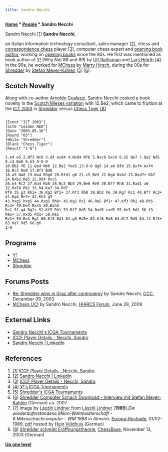 ```yaml
---
title: Sandro Necchi
---
```

**[Home](Home "Home") \* [People](People "People") \* Sandro Necchi**



 [](File:SandroNecchi.jpg) Sandro Necchi <a id="cite-note-1" href="#cite-ref-1">[1]</a> 
**Sandro Necchi**,  

an Italian information technology consultant, sales manager <a id="cite-note-2" href="#cite-ref-2">[2]</a>, chess and [correspondence chess](https://en.wikipedia.org/wiki/Correspondence_chess) player <a id="cite-note-3" href="#cite-ref-3">[3]</a>, computer chess expert and [opening book author](Category:Opening_Book_Author "Category:Opening Book Author"), 
working on [opening books](Opening_Book "Opening Book") since the 80s. He first was mentioned as book author of [Y!](Y! "Y!") (Why Not 88 and 89) by [Ulf Rathsman](Ulf_Rathsman "Ulf Rathsman") and [Lars Hjörth](Lars_Hj%C3%B6rth "Lars Hjörth") <a id="cite-note-4" href="#cite-ref-4">[4]</a>. 
In the 90s, he worked for [MChess](MChess "MChess") by [Marty Hirsch](Marty_Hirsch "Marty Hirsch"), during the 00s for [Shredder](Shredder "Shredder") by [Stefan Meyer-Kahlen](Stefan_Meyer-Kahlen "Stefan Meyer-Kahlen")
<a id="cite-note-5" href="#cite-ref-5">[5]</a>
<a id="cite-note-6" href="#cite-ref-6">[6]</a>. 



## Scotch Novelty


Along with co-author [Arnoldo Gualazzi](index.php?title=Arnoldo_Gualazzi&action=edit&redlink=1 "Arnoldo Gualazzi (page does not exist)"), Sandro Necchi cooked a book novelty in the [Scotch Mieses variation](https://en.wikipedia.org/wiki/Scotch_Game#Schmidt_Variation:_4...Nf6) with 12.Be2, which came to fruition at the [ICT 2003](ICT_2003 "ICT 2003") in [Shredder](Shredder "Shredder") versus [Chess Tiger](Chess_Tiger "Chess Tiger") <a id="cite-note-8" href="#cite-ref-8">[8]</a>




```

[Event "ICT 2003"]
[Site "Leiden NED"]
[Date "2003.05.16"]
[Round "03"]
[White "Shredder"]
[Black "Chess Tiger"]
[Result "1-0"]

1.e4 e5 2.Nf3 Nc6 3.d4 exd4 4.Nxd4 Nf6 5.Nxc6 bxc6 6.e5 Qe7 7.Qe2 Nd5 8.c4 Ba6 9.b3 O-O-O 
10.Bb2 f6 11.Qe4 Nb6 12.Be2 fxe5 13.O-O Qg5 14.a4 Qf4 15.Qxf4 exf4 16.Nc3 Re8 17.Bf3 Bd6 
18.a5 Na8 19.Na4 Rhg8 20.Rfd1 g6 21.c5 Be5 22.Bg4 Bxb2 23.Bxd7+ Kb7 24.Nxb2 Re5 25.Rd4 Rxc5
26.b4 Rc2 27.Na4 Kb8 28.Nc5 Bb5 29.Be6 Re8 30.Bf7 Rh8 31.Rad1 a6 32.Rxf4 Rb2 33.h4 Ka7 34.Rd7 
Rf8 35.g3 Rb1+ 36.Kg2 Bf1+ 37.Kf3 Rb8 38.Bb3 h6 39.Rg7 Rc1 40.Bf7 Rc3+ 41.Kg4 Be2+ 42.Kh3 g5 
43.hxg5 hxg5 44.Rxg5 Rh8+ 45.Kg2 Rc1 46.Re5 Bf1+ 47.Kf3 Rh2 48.Rh5 Rc3+ 49.Ke4 Rxh5 50.Bxh5 
Rc1 51.g4 Bg2+ 52.Kf5 Rh1 53.Bf7 Bd5 54.Bxd5 cxd5 55.Ke5 Rd1 56.f3 Re1+ 57.Kxd5 Rd1+ 58.Ke5 
Re1+ 59.Re4 Rg1 60.Kf5 Rd1 61.g5 Rd5+ 62.Kf6 Rd8 63.Kf7 Rd5 64.f4 Rf5+ 65.Ke7 Rd5 66.g6 
1-0

```

## Programs


* [Y!](Y! "Y!")
* [MChess](MChess "MChess")
* [Shredder](Shredder "Shredder")


## Forums Posts


* [Re: Shredder wins in Graz after controversy](https://www.stmintz.com/ccc/index.php?id=334635) by Sandro Necchi, [CCC](CCC "CCC"), December 09, 2003
* [MChess UCI](http://www.hiarcs.net/forums/viewtopic.php?p=33210) by Sandro Necchi, [HIARCS Forum](Computer_Chess_Forums "Computer Chess Forums"), June 28, 2009


## External Links


* [Sandro Necchi's ICGA Tournaments](https://www.game-ai-forum.org/icga-tournaments/person.php?id=381)
* [ICCF Player Details - Necchi, Sandro](https://www.iccf.com/player?id=241867)
* [Sandro Necchi | LinkedIn](https://www.linkedin.com/in/sandro-necchi-46762754/)


## References


1. <a id="cite-ref-1" href="#cite-note-1">[1]</a> [ICCF Player Details - Necchi, Sandro](https://www.iccf.com/player?id=241867)
2. <a id="cite-ref-2" href="#cite-note-2">[2]</a> [Sandro Necchi | LinkedIn](https://www.linkedin.com/in/sandro-necchi-46762754/)
3. <a id="cite-ref-3" href="#cite-note-3">[3]</a> [ICCF Player Details - Necchi, Sandro](https://www.iccf.com/player?id=241867)
4. <a id="cite-ref-4" href="#cite-note-4">[4]</a> [Y!'s ICGA Tournaments](https://www.game-ai-forum.org/icga-tournaments/program.php?id=356)
5. <a id="cite-ref-5" href="#cite-note-5">[5]</a> [Shredder's ICGA Tournaments](https://www.game-ai-forum.org/icga-tournaments/program.php?id=20)
6. <a id="cite-ref-6" href="#cite-note-6">[6]</a> [Shredder Computer Schach Download - Interview mit Stefan Meyer-Kahlen](http://www.shredderchess.de/schach-news/shredder-news/interview-stefan-meyer%11kahlen.html) (German) ca. 2007
7. <a id="cite-ref-7" href="#cite-note-7">[7]</a> Image by [László Lindner](L%C3%A1szl%C3%B3_Lindner "László Lindner") from [László Lindner](L%C3%A1szl%C3%B3_Lindner "László Lindner") (**1989**).*Die wiederauferstandene Mikro-Weltmeisterschaft - 8.Mikroschachcomputer - WM 1988 in Almeria*. [Europa-Rochade](https://de.wikipedia.org/wiki/Rochade_Europa), 01/02-1989, [pdf](http://schaakcomputers.nl/hein_veldhuis/database/files/11-1988,%20Europa-Rochade,%20Die%208.%20Mikroschachcomputer-WM%201988%20in%20Almeria.pdf) hosted by [Hein Veldhuis](Hein_Veldhuis "Hein Veldhuis") (German)
8. <a id="cite-ref-8" href="#cite-note-8">[8]</a> [Shredder schreibt Eröffnungstheorie](https://de.chessbase.com/post/shredder-schreibt-erffnungstheorie), [ChessBase](ChessBase "ChessBase"), November 13, 2003 (German)

**[Up one level](People "People")**







 
